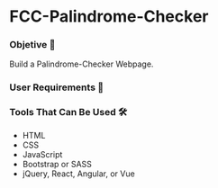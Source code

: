 # FCC-Palindrome-Checker

### Objetive 🎯
Build a Palindrome-Checker Webpage.

### User Requirements 📜

### Tools That Can Be Used 🛠
- HTML
- CSS
- JavaScript
- Bootstrap or SASS
- jQuery, React, Angular, or Vue
